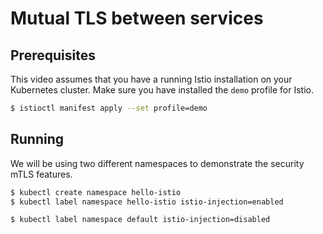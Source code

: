 # Mutual TLS between services

## Prerequisites

This video assumes that you have a running Istio installation on your Kubernetes cluster.
Make sure you have installed the `demo` profile for Istio.

```bash
$ istioctl manifest apply --set profile=demo
```

## Running

We will be using two different namespaces to demonstrate the security mTLS features.

```bash
$ kubectl create namespace hello-istio
$ kubectl label namespace hello-istio istio-injection=enabled

$ kubectl label namespace default istio-injection=disabled
```
